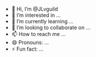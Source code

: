 - 👋 Hi, I’m @JLvguild
- 👀 I’m interested in ...
- 🌱 I’m currently learning ...
- 💞️ I’m looking to collaborate on ...
- 📫 How to reach me ...
- 😄 Pronouns: ...
- ⚡ Fun fact: ...

<!---
JLvguild/JLvguild is a ✨ special ✨ repository because its `README.md` (this file) appears on your GitHub profile.
You can click the Preview link to take a look at your changes.
--->
